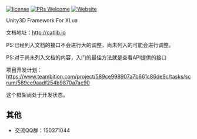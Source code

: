 [![license](https://img.shields.io/badge/license-MIT-blue.png)](https://github.com/yb199478/CatLib/blob/master/LICENSE)
[![PRs Welcome](https://img.shields.io/badge/PRs-welcome-blue.png)](https://github.com/yb199478/catlib/pulls)
[![Website](https://img.shields.io/website-up-down-green-red/http/shields.io.svg)](http://catlib.io)

Unity3D Framework For XLua

文档地址：http://catlib.io 

PS:已经列入文档的接口不会进行大的调整，尚未列入的可能会进行调整。

PS:对于尚未列入文档的内容，入门的最佳方法就是查看API提供的接口

项目开发计划：https://www.teambition.com/project/589ce998907a7b661c86de9c/tasks/scrum/589ce9aadf254b9870a7ac90

这个框架尚处于开发状态。

## 其他
* 交流QQ群：150371044
